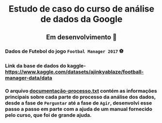 <h1 align="center"> Estudo de caso do curso de análise de dados da Google </h1>

<h2 align="center"> Em desenvolvimento 🚧</h2>


### Dados de Futebol do jogo `Footbal Manager 2017` ⚽
### Link da base de dados do kaggle-https://www.kaggle.com/datasets/ajinkyablaze/football-manager-data/data
### O arquivo [documentação-processo.txt](documentacao-processo.txt) contém as informações principais sobre cada parte do processo da análise dos dados, desde a fase de `Perguntar` até a fase de `Agir`, desenvolvi esse passo a passo em parte com a ajuda de um manual fornecido pelo curso, que foi de grande ajuda.
